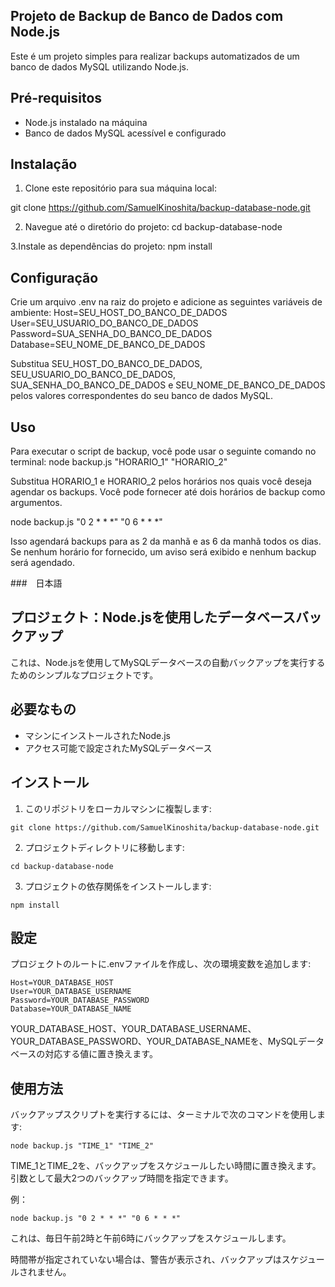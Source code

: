 ## Projeto de Backup de Banco de Dados com Node.js

Este é um projeto simples para realizar backups automatizados de um banco de dados MySQL utilizando Node.js.

## Pré-requisitos

- Node.js instalado na máquina
- Banco de dados MySQL acessível e configurado

## Instalação

1. Clone este repositório para sua máquina local:

git clone https://github.com/SamuelKinoshita/backup-database-node.git

2. Navegue até o diretório do projeto:
cd backup-database-node

3.Instale as dependências do projeto:
npm install


## Configuração
Crie um arquivo .env na raiz do projeto e adicione as seguintes variáveis de ambiente:
Host=SEU_HOST_DO_BANCO_DE_DADOS
User=SEU_USUARIO_DO_BANCO_DE_DADOS
Password=SUA_SENHA_DO_BANCO_DE_DADOS
Database=SEU_NOME_DE_BANCO_DE_DADOS

Substitua SEU_HOST_DO_BANCO_DE_DADOS, SEU_USUARIO_DO_BANCO_DE_DADOS, SUA_SENHA_DO_BANCO_DE_DADOS e SEU_NOME_DE_BANCO_DE_DADOS pelos valores correspondentes do seu banco de dados MySQL.

## Uso
Para executar o script de backup, você pode usar o seguinte comando no terminal:
node backup.js "HORARIO_1" "HORARIO_2"

Substitua HORARIO_1 e HORARIO_2 pelos horários nos quais você deseja agendar os backups. Você pode fornecer até dois horários de backup como argumentos.

node backup.js "0 2 * * *" "0 6 * * *"

Isso agendará backups para as 2 da manhã e as 6 da manhã todos os dias.
Se nenhum horário for fornecido, um aviso será exibido e nenhum backup será agendado.

###　日本語

## プロジェクト：Node.jsを使用したデータベースバックアップ

これは、Node.jsを使用してMySQLデータベースの自動バックアップを実行するためのシンプルなプロジェクトです。

## 必要なもの

* マシンにインストールされたNode.js
* アクセス可能で設定されたMySQLデータベース

## インストール

1. このリポジトリをローカルマシンに複製します:

```
git clone https://github.com/SamuelKinoshita/backup-database-node.git
```

2. プロジェクトディレクトリに移動します:

```
cd backup-database-node
```

3. プロジェクトの依存関係をインストールします:

```
npm install
```

## 設定

プロジェクトのルートに.envファイルを作成し、次の環境変数を追加します:

```
Host=YOUR_DATABASE_HOST
User=YOUR_DATABASE_USERNAME
Password=YOUR_DATABASE_PASSWORD
Database=YOUR_DATABASE_NAME
```

YOUR_DATABASE_HOST、YOUR_DATABASE_USERNAME、YOUR_DATABASE_PASSWORD、YOUR_DATABASE_NAMEを、MySQLデータベースの対応する値に置き換えます。

## 使用方法

バックアップスクリプトを実行するには、ターミナルで次のコマンドを使用します:

```
node backup.js "TIME_1" "TIME_2"
```

TIME_1とTIME_2を、バックアップをスケジュールしたい時間に置き換えます。引数として最大2つのバックアップ時間を指定できます。

例：

```
node backup.js "0 2 * * *" "0 6 * * *"
```

これは、毎日午前2時と午前6時にバックアップをスケジュールします。

時間帯が指定されていない場合は、警告が表示され、バックアップはスケジュールされません。
